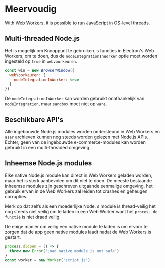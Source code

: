# Meervoudig

With [Web Workers][web-workers], it is possible to run JavaScript in OS-level threads.

## Multi-threaded Node.js

Het is mogelijk om Knooppunt te gebruiken. s functies in Electron's Web Workers, om te doen, dus de `nodeIntegrationInWorker` optie moet worden ingesteld op `true` in `webvoorkeuren`.

```javascript
const win = new BrowserWindow({
  webVoorkeuren: {
    nodeIntegrationInWorker: true
  }
})
```

De `nodeIntegrationInWorker` kan worden gebruikt onafhankelijk van `nodeIntegration`, maar `sandbox` moet niet op `ware`.

## Beschikbare API's

Alle ingebouwde Node.js modules worden ondersteund in Web Workers en `asar` archieven kunnen nog steeds worden gelezen met Node.js APIs. Echter, geen van de ingebouwde e-commerce-modules kan worden gebruikt in een multi-threaded omgeving.

## Inheemse Node.js modules

Elke native Node.js module kan direct in Web Workers geladen worden, maar het is sterk aanbevolen om dit niet te doen. De meeste bestaande inheemse modules zijn geschreven uitgaande eenmalige omgeving, het gebruik ervan in de Web Workers zal leiden tot crashes en geheugen corrupties.

Merk op dat zelfs als een moederlijke Node. s module is thread-veilig het nog steeds niet veilig om te laden in een Web Worker want het `proces. de functie` is niet draad veilig.

De enige manier om veilig een native module te laden is om ervoor te zorgen dat de app geen native modules laadt nadat de Web Workers is gestart.

```javascript
process.dlopen = () => {
  throw new Error('Load native module is not safe')
}
const worker = new Worker('script.js')
```

[web-workers]: https://developer.mozilla.org/en/docs/Web/API/Web_Workers_API/Using_web_workers
